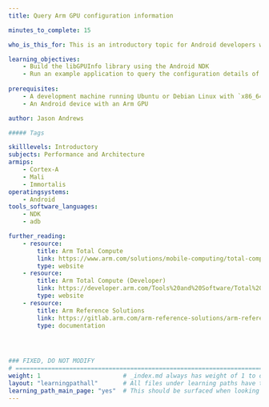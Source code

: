 ```yaml
---
title: Query Arm GPU configuration information

minutes_to_complete: 15  

who_is_this_for: This is an introductory topic for Android developers who want to adjust application complexity to match device performance. 

learning_objectives: 
    - Build the libGPUInfo library using the Android NDK
    - Run an example application to query the configuration details of an Arm Mali or Arm Immortalis GPU
    
prerequisites:
    - A development machine running Ubuntu or Debian Linux with `x86_64` architecture
    - An Android device with an Arm GPU

author: Jason Andrews

##### Tags

skilllevels: Introductory
subjects: Performance and Architecture
armips:
    - Cortex-A
    - Mali
    - Immortalis
operatingsystems:
    - Android
tools_software_languages:
    - NDK
    - adb

further_reading:
    - resource:
        title: Arm Total Compute
        link: https://www.arm.com/solutions/mobile-computing/total-compute
        type: website
    - resource:
        title: Arm Total Compute (Developer)
        link: https://developer.arm.com/Tools%20and%20Software/Total%20Compute
        type: website
    - resource:
        title: Arm Reference Solutions
        link: https://gitlab.arm.com/arm-reference-solutions/arm-reference-solutions-docs/-/tree/master/docs/totalcompute
        type: documentation




### FIXED, DO NOT MODIFY
# ================================================================================
weight: 1                       # _index.md always has weight of 1 to order correctly
layout: "learningpathall"       # All files under learning paths have this same wrapper
learning_path_main_page: "yes"  # This should be surfaced when looking for related content. Only set for _index.md of learning path content.
---
```

